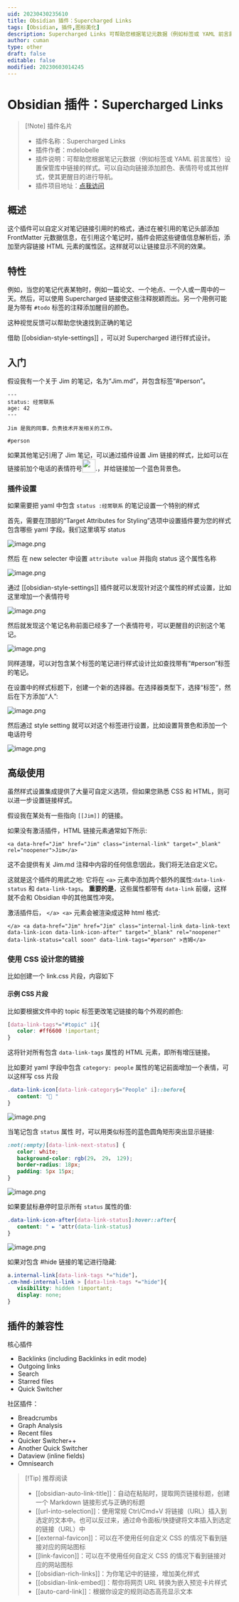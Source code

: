 ```yaml
---
uid: 20230430235610
title: Obsidian 插件：Supercharged Links
tags: [Obsidian, 插件,图标美化]
description: Supercharged Links 可帮助您根据笔记元数据（例如标签或 YAML 前言属性）设置保管库中链接的样式。可以自动向链接添加颜色、表情符号或其他样式，使其更醒目的进行导航。
author: cuman
type: other
draft: false
editable: false
modified: 20230603014245
---
```


# Obsidian 插件：Supercharged Links

> [!Note] 插件名片
> - 插件名称：Supercharged Links
> - 插件作者：mdelobelle
> - 插件说明：可帮助您根据笔记元数据（例如标签或 YAML 前言属性）设置保管库中链接的样式。可以自动向链接添加颜色、表情符号或其他样式，使其更醒目的进行导航。
> - 插件项目地址：[点我访问](https://github.com/mdelobelle/obsidian_supercharged_links)

## 概述

这个插件可以自定义对笔记链接引用时的格式，通过在被引用的笔记头部添加 FrontMatter 元数据信息，在引用这个笔记时，插件会把这些键值信息解析后，添加至内容链接 HTML 元素的属性区。这样就可以让链接显示不同的效果。

## 特性

例如，当您的笔记代表某物时，例如一篇论文、一个地点、一个人或一周中的一天。然后，可以使用 Supercharged 链接使这些注释脱颖而出。另一个用例可能是为带有 `#todo` 标签的注释添加醒目的颜色。

这种视觉反馈可以帮助您快速找到正确的笔记

借助 [[obsidian-style-settings]] ，可以对 Supercharged 进行样式设计。

## 入门

假设我有一个关于 Jim 的笔记，名为“Jim.md”，并包含标签“#person”。

 ```MD
---
status: 经常联系
age: 42
---

Jim 是我的同事，负责技术开发相关的工作。

#person

```

如果其他笔记引用了 Jim 笔记，可以通过插件设置 Jim 链接的样式，比如可以在链接前加个电话的表情符号<img src="https://raw.githubusercontent.com/mdelobelle/obsidian_supercharged_links/master/images/phone-jim.png" style="height:30px;vertical-align:bottom">.，并给链接加一个蓝色背景色。

### 插件设置

如果需要把 yaml 中包含 `status :经常联系` 的笔记设置一个特别的样式

首先，需要在顶部的“Target Attributes for Styling”选项中设置插件要为您的样式包含哪些 yaml 字段。我们这里填写 status

![image.png](https://cdn.pkmer.cn/images/202305020905351.png!pkmer)

然后 在 new selecter 中设置 `attribute value` 并指向 status 这个属性名称

![image.png](https://cdn.pkmer.cn/images/202305020908307.png!pkmer)

通过 [[obsidian-style-settings]] 插件就可以发现针对这个属性的样式设置，比如这里增加一个表情符号

![image.png](https://cdn.pkmer.cn/images/202305020910240.png!pkmer)

然后就发现这个笔记名称前面已经多了一个表情符号，可以更醒目的识别这个笔记。

![image.png](https://cdn.pkmer.cn/images/202305020912386.png!pkmer)

同样道理，可以对包含某个标签的笔记进行样式设计比如查找带有“#person”标签的笔记。

在设置中的样式标题下，创建一个新的选择器。在选择器类型下，选择“标签”，然后在下方添加“人”:

 ![image.png](https://cdn.pkmer.cn/images/202305020914769.png!pkmer)

 然后通过 style setting 就可以对这个标签进行设置，比如设置背景色和添加一个电话符号

![image.png](https://cdn.pkmer.cn/images/202305020914497.png!pkmer)

## 高级使用

虽然样式设置集成提供了大量可自定义选项，但如果您熟悉 CSS 和 HTML，则可以进一步设置链接样式。

假设我在某处有一些指向 `[[Jim]]` 的链接。

如果没有激活插件，HTML 链接元素通常如下所示:

```
<a data-href="Jim" href="Jim" class="internal-link" target="_blank" rel="noopener">Jim</a>
 ```

这不会提供有关 Jim.md 注释中内容的任何信息!因此，我们将无法自定义它。

这就是这个插件的用武之地: 它将在 `<a>` 元素中添加两个额外的属性:`data-link-status` 和 `data-link-tags`。 **重要的是**，这些属性都带有 `data-link` 前缀，这样就不会和 Obsidian 中的其他属性冲突。

激活插件后， `</a> <a>` 元素会被渲染成这种 html 格式:

 ```
</a> <a data-href="Jim" href="Jim" class="internal-link data-link-text data-link-icon data-link-icon-after" target="_blank" rel="noopener" data-link-status="call soon" data-link-tags="#person" >吉姆</a>
```

### 使用 CSS 设计您的链接

比如创建一个 link.css 片段，内容如下

#### 示例 CSS 片段

比如要根据文件中的 topic 标签更改笔记链接的每个外观的颜色:

 ```CSS
[data-link-tags*="#topic" i]{
    color: #ff6600 !important;
}
```

这将针对所有包含 `data-link-tags` 属性的 HTML 元素，即所有增压链接。

比如要对 yaml 字段中包含 `category: people` 属性的笔记前面增加一个表情，可以这样写 css 片段

 ```CSS
.data-link-icon[data-link-category$="People" i]::before{
    content: "👤 "
}
``` 

![image.png](https://cdn.pkmer.cn/images/202305020934915.png!pkmer)

当笔记包含 `status` 属性 时，可以用类似标签的蓝色圆角矩形突出显示链接:

 ```CSS
:not(:empty)[data-link-next-status] {
    color: white;
    background-color: rgb(29， 29， 129);
    border-radius: 18px;
    padding: 5px 15px;
}
 ``` 

![image.png](https://cdn.pkmer.cn/images/202305020933246.png!pkmer)

如果要鼠标悬停时显示所有 `status` 属性的值:

 ```CSS
.data-link-icon-after[data-link-status]:hover::after{
    content: " ► "attr(data-link-status)
}
 ``` 

![image.png](https://cdn.pkmer.cn/images/202305020933239.png!pkmer)

如果对包含 #hide 链接的笔记进行隐藏:

 ```CSS
a.internal-link[data-link-tags *="hide"]，
.cm-hmd-internal-link > [data-link-tags *="hide"]{
    visibility: hidden !important;
    display: none;
}

 ```

## 插件的兼容性

核心插件

- Backlinks (including Backlinks in edit mode)
- Outgoing links
- Search
- Starred files
- Quick Switcher

社区插件：

- Breadcrumbs
- Graph Analysis
- Recent files
- Quicker Switcher++
- Another Quick Switcher
- Dataview (inline fields) 
- Omnisearch

> [!Tip] 推荐阅读
> - [[obsidian-auto-link-title]]：自动在粘贴时，提取网页链接标题，创建一个 Markdown 链接形式与正确的标题
> - [[url-into-selection]]：使用常规 Ctrl/Cmd+V 将链接（URL）插入到选定的文本中。也可以反过来，通过命令面板/快捷键将文本插入到选定的链接（URL）中
> - [[external-favicon]]：可以在不使用任何自定义 CSS 的情况下看到链接对应的网站图标
> - [[link-favicon]]：可以在不使用任何自定义 CSS 的情况下看到链接对应的网站图标
> - [[obsidian-rich-links]]：为你笔记中的链接，增加美化样式
> - [[obsidian-link-embed]]：帮你将网页 URL 转换为嵌入预览卡片样式
> - [[auto-card-link]]：根据你设定的规则动态高亮显示文本